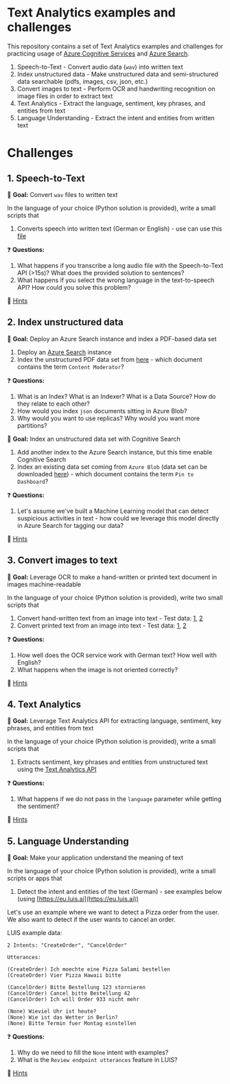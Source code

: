 # Text Analytics examples and challenges

This repository contains a set of Text Analytics examples and challenges for practicing usage of [Azure Cognitive Services](https://azure.microsoft.com/en-us/services/cognitive-services/) and [Azure Search](https://azure.microsoft.com/en-us/services/search/).

1. Speech-to-Text - Convert audio data (`wav`) into written text
1. Index unstructured data - Make unstructured data and semi-structured data searchable (pdfs, images, csv, json, etc.)
1. Convert images to text - Perform OCR and handwriting recognition on image files in order to extract text
1. Text Analytics - Extract the language, sentiment, key phrases, and entities from text
1. Language Understanding - Extract the intent and entities from written text

# Challenges

## 1. Speech-to-Text

:triangular_flag_on_post: **Goal:** Convert `wav` files to written text

In the language of your choice (Python solution is provided), write a small scripts  that

1. Converts speech into written text (German or English) - use can use this [file](data/test.wav)

:question: **Questions:** 

1. What happens if you transcribe a long audio file with the Speech-to-Text API (>15s)? What does the provided solution to sentences?
1. What happens if you select the wrong language in the text-to-speech API? How could you solve this problem?

:see_no_evil: [Hints](hints/speech-to-text.md)

## 2. Index unstructured data

:triangular_flag_on_post: **Goal:** Deploy an Azure Search instance and index a PDF-based data set 

1. Deploy an [Azure Search](https://docs.microsoft.com/en-us/azure/search/search-create-service-portal) instance
1. Index the unstructured PDF data set from [here](data/search-dataset-pdf.zip) - which document contains the term `Content Moderator`?

:question: **Questions:** 

1. What is an Index? What is an Indexer? What is a Data Source? How do they relate to each other?
1. How would you index `json` documents sitting in Azure Blob?
1. Why would you want to use replicas? Why would you want more partitions?

:triangular_flag_on_post: **Goal:** Index an unstructured data set with Cognitive Search

1. Add another index to the Azure Search instance, but this time enable Cognitive Search
1. Index an existing data set coming from `Azure Blob` (data set can be downloaded [here](data/search-dataset-cognitive.zip)) - which document contains the term `Pin to Dashboard`?

:question: **Questions:** 

1. Let's assume we've built a Machine Learning model that can detect suspicious activities in text - how could we leverage this model directly in Azure Search for tagging our data?

:see_no_evil: [Hints](hints/index_data.md)

## 3. Convert images to text

:triangular_flag_on_post: **Goal:** Leverage OCR to make a hand-written or printed text document in images machine-readable

In the language of your choice (Python solution is provided), write two small scripts that

1. Convert hand-written text from an image into text - Test data: [1](https://bootcamps.blob.core.windows.net/ml-test-images/ocr_handwritten_1.jpg), [2](https://bootcamps.blob.core.windows.net/ml-test-images/ocr_handwritten_2.jpg)
1. Convert printed text from an image into text - Test data: [1](https://bootcamps.blob.core.windows.net/ml-test-images/ocr_printed_1.jpg), [2](https://bootcamps.blob.core.windows.net/ml-test-images/ocr_printed_2.jpg)

:question: **Questions:** 

1. How well does the OCR service work with German text? How well with English?
1. What happens when the image is not oriented correctly?

:see_no_evil: [Hints](hints/ocr.md)

## 4. Text Analytics

:triangular_flag_on_post: **Goal:** Leverage Text Analytics API for extracting language, sentiment, key phrases, and entities from text

In the language of your choice (Python solution is provided), write a small scripts that

1. Extracts sentiment, key phrases and entities from unstructured text using the [Text Analytics API](https://azure.microsoft.com/en-us/services/cognitive-services/text-analytics/)

:question: **Questions:** 

1. What happens if we do not pass in the `language` parameter while getting the sentiment? 

:see_no_evil: [Hints](hints/text_analytics.md)

## 5. Language Understanding

:triangular_flag_on_post: **Goal:** Make your application understand the meaning of text

In the language of your choice (Python solution is provided), write a small scripts or apps that

1. Detect the intent and entities of the text (German) - see examples below (using [https://eu.luis.ai](https://eu.luis.ai))

Let's use an example where we want to detect a Pizza order from the user. We also want to detect if the user wants to cancel an order.

LUIS example data:

```
2 Intents: "CreateOrder", "CancelOrder"

Utterances:

(CreateOrder) Ich moechte eine Pizza Salami bestellen 
(CreateOrder) Vier Pizza Hawaii bitte 

(CancelOrder) Bitte Bestellung 123 stornieren
(CancelOrder) Cancel bitte Bestellung 42
(CancelOrder) Ich will Order 933 nicht mehr

(None) Wieviel Uhr ist heute?
(None) Wie ist das Wetter in Berlin?
(None) Bitte Termin fuer Montag einstellen
```

:question: **Questions:** 

1. Why do we need to fill the `None` intent with examples?
1. What is the `Review endpoint utterances` feature in LUIS?

:see_no_evil: [Hints](hints/language_understanding.md)